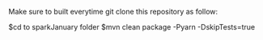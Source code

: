 Make sure to built everytime git clone this repository as follow:

$cd to sparkJanuary folder
$mvn clean package -Pyarn -DskipTests=true
